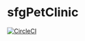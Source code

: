 # sfgPetClinic
[![CircleCI](https://circleci.com/gh/circleci/circleci-docs.svg?style=svg)](https://app.circleci.com/pipelines/github/kamilBoksa/sfgPetClinic?branch=master)